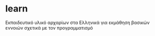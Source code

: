 # learn
Εκπαιδευτικό υλικό αρχαρίων στα Ελληνικά για εκμάθηση βασικών εννοιών σχετικά με τον προγραμματισμό
